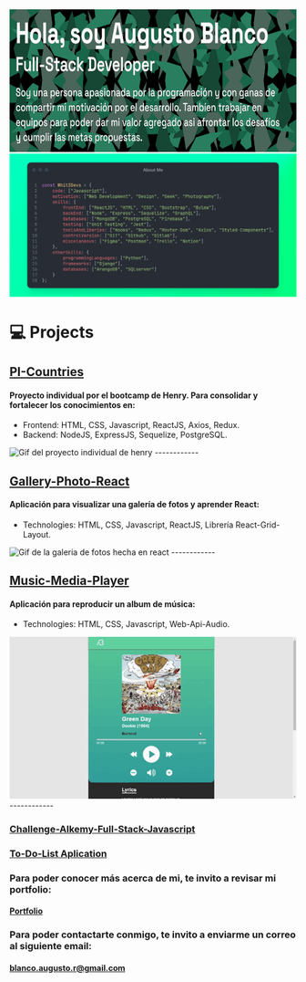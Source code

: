 <img width="100%" height="250px" src="https://github.com/Whit3-Devs/Whit3-Devs/blob/master/images/Banner.png?raw=true" />
<img  src="https://github.com/Whit3-Devs/Whit3-Devs/blob/master/images/AboutMe.png?raw=true" />

# :computer: Projects

## [PI-Countries](https://countries-pi-henry.web.app/ "PI-Countries")
#### Proyecto individual por el bootcamp de Henry. Para consolidar y fortalecer los conocimientos en:
- Frontend: HTML, CSS, Javascript, ReactJS, Axios, Redux.
- Backend: NodeJS, ExpressJS, Sequelize, PostgreSQL.

<img  src="https://github.com/Whit3-Devs/Whit3-Devs/blob/master/gif/countriesapp.gif?raw=true" alt="Gif del proyecto individual de henry"/>
------------

## [Gallery-Photo-React](https://gallery-photo-agus.web.app/ "Gallery-Photo-React")
#### Aplicación para visualizar una galería de fotos y aprender React:
- Technologies: HTML, CSS, Javascript, ReactJS, Librería React-Grid-Layout.

<img  src="https://github.com/Whit3-Devs/Whit3-Devs/blob/master/gif/galleryphoto.gif?raw=true" alt="Gif de la galeria de fotos hecha en react"/>
------------

## [Music-Media-Player](https://github.com/Whit3-Devs/Music-Media-Player "Music-Media-Player")
#### Aplicación para reproducir un album de música:
- Technologies: HTML, CSS, Javascript, Web-Api-Audio.

<img  src="https://github.com/Whit3-Devs/Whit3-Devs/blob/master/gif/multimediaplayer.gif?raw=true" alt="Gif del reproductor multimedia hecha con javascript"/>
------------

### [Challenge-Alkemy-Full-Stack-Javascript](https://github.com/Whit3-Devs/Challenge-Alkemy-Full-Stack-Javascript "Challenge-Alkemy-Full-Stack-Javascript")
### [To-Do-List Aplication](https://github.com/Whit3-Devs/To-Do-List-Aplication "To-Do-List Aplication")


### Para poder conocer más acerca de mi, te invito a revisar mi portfolio:
#### [Portfolio](https://augustoblancoweb.web.app "Portfolio")

### Para poder contactarte conmigo, te invito a enviarme un correo al siguiente email:
#### blanco.augusto.r@gmail.com
